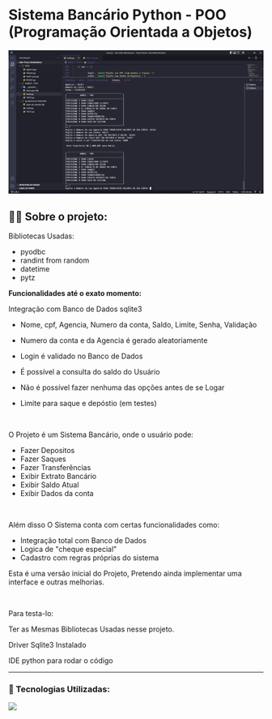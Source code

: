 # Sistema Bancário Python - POO (Programação Orientada a Objetos)

<div align="center">
 <img src="to_readme_sis.gif">
</div>


## 👨‍💻 Sobre o projeto:


Bibliotecas Usadas:
- pyodbc
- randint from random
- datetime
- pytz

<strong>Funcionalidades até o exato momento:</strong>
<br>

Integração com Banco de Dados sqlite3
  - Nome, cpf, Agencia, Numero da conta, Saldo, Limite, Senha, Validação

* Numero da conta e da Agencia é gerado aleatoriamente

* Login é validado no Banco de Dados

* É possível a consulta do saldo do Usuário

* Não é possível fazer nenhuma das opções antes de se Logar

* Limite para saque e depóstio (em testes)

<br>

O Projeto é um Sistema Bancário, onde o usuário pode:

- Fazer Depositos
- Fazer Saques
- Fazer Transferências
- Exibir Extrato Bancário
- Exibir Saldo Atual
- Exibir Dados da conta

<br>

Além disso O Sistema conta com certas funcionalidades como:

- Integração total com Banco de Dados
- Logica de "cheque especial"
- Cadastro com regras próprias do sistema

Esta é uma versão inicial do Projeto, Pretendo ainda implementar uma interface e outras melhorias.

<br>

Para testa-lo:

Ter as Mesmas Bibliotecas Usadas nesse projeto.

Driver Sqlite3 Instalado

IDE python para rodar o código

-------------------------------------------------

### 🚀 Tecnologias Utilizadas:

<div align="left">
  <img src="https://skillicons.dev/icons?i=python"></img>
</div>

